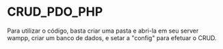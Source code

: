 ﻿# CRUD_PDO_PHP
Para utilizar o código, basta criar uma pasta e abri-la em seu server wampp, criar um banco de dados, e setar a "config" para efetuar o CRUD.
